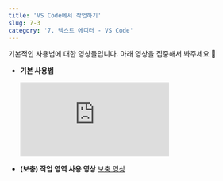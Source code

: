 ```yaml
---
title: 'VS Code에서 작업하기'
slug: 7-3
category: '7. 텍스트 에디터 - VS Code'
---
```


기본적인 사용법에 대한 영상들입니다. 아래 영상을 집중해서 봐주세요 🍿

- **기본 사용법**
  <iframe class="w-full" style="aspect-ratio: 16 / 9;" src="https://www.youtube.com/embed/K8qVH8V0VvY" title="YouTube video player" frameborder="0" allow="accelerometer; autoplay; clipboard-write; encrypted-media; gyroscope; picture-in-picture" allowfullscreen></iframe>
      
- **(보충) 작업 영역 사용 영상** 
  [보충 영상](https://s3.us-west-2.amazonaws.com/secure.notion-static.com/b35a90e8-c56a-4b2e-b491-7b8719289b15/VS_Code_%EC%9E%91%EC%97%85%EC%98%81%EC%97%AD.mp4?X-Amz-Algorithm=AWS4-HMAC-SHA256&X-Amz-Content-Sha256=UNSIGNED-PAYLOAD&X-Amz-Credential=AKIAT73L2G45EIPT3X45%2F20220304%2Fus-west-2%2Fs3%2Faws4_request&X-Amz-Date=20220304T181906Z&X-Amz-Expires=86400&X-Amz-Signature=cc03f29f165aca96bd9e9eea58be900807edcc40b36f4329ccbfaf475b0abaa5&X-Amz-SignedHeaders=host&x-id=GetObject)

